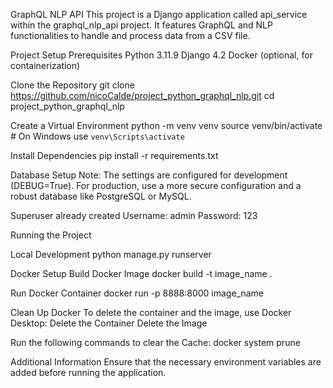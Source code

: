 GraphQL NLP API
This project is a Django application called api_service within the graphql_nlp_api project. It features GraphQL and NLP functionalities to handle and process data from a CSV file.

Project Setup
Prerequisites
Python 3.11.9
Django 4.2
Docker (optional, for containerization)

Clone the Repository
git clone https://github.com/nicoCalde/project_python_graphql_nlp.git
cd project_python_graphql_nlp

Create a Virtual Environment
python -m venv venv
source venv/bin/activate  # On Windows use `venv\Scripts\activate`

Install Dependencies
pip install -r requirements.txt

Database Setup
Note: The settings are configured for development (DEBUG=True). For production, use a more secure configuration and a robust database like PostgreSQL or MySQL.

Superuser already created
Username: admin
Password: 123

Running the Project

Local Development
python manage.py runserver

Docker Setup
Build Docker Image
docker build -t image_name .

Run Docker Container
docker run -p 8888:8000 image_name

Clean Up Docker
To delete the container and the image, use Docker Desktop:
Delete the Container
Delete the Image

Run the following commands to clear the Cache:
docker system prune

Additional Information
Ensure that the necessary environment variables are added before running the application.